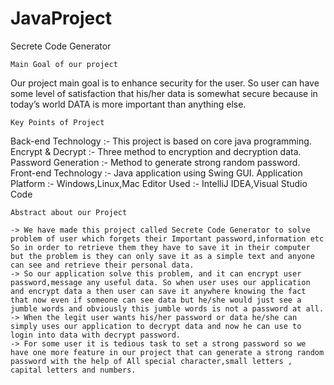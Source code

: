# JavaProject
Secrete Code Generator

    Main Goal of our project

Our project main goal is to enhance security for the user. So user can have some level of satisfaction that his/her data is somewhat secure because in today’s world DATA is more important than anything else.

    Key Points of Project

Back-end Technology :- This project is based on core java programming. 
Encrypt & Decrypt :- Three method to encryption and decryption data. 
Password Generation :- Method to generate strong random password. 
Front-end Technology :- Java application using Swing GUI.
Application Platform :- Windows,Linux,Mac
Editor Used :- IntelliJ IDEA,Visual Studio Code

    Abstract about our Project

    -> We have made this project called Secrete Code Generator to solve problem of user which forgets their Important password,information etc So in order to retrieve them they have to save it in their computer but the problem is they can only save it as a simple text and anyone can see and retrieve their personal data.
    -> So our application solve this problem, and it can encrypt user password,message any useful data. So when user uses our application and encrypt data a then user can save it anywhere knowing the fact that now even if someone can see data but he/she would just see a jumble words and obviously this jumble words is not a password at all.
    -> When the legit user wants his/her password or data he/she can simply uses our application to decrypt data and now he can use to login into data with decrypt password.
    -> For some user it is tedious task to set a strong password so we have one more feature in our project that can generate a strong random password with the help of All special character,small letters , capital letters and numbers.
